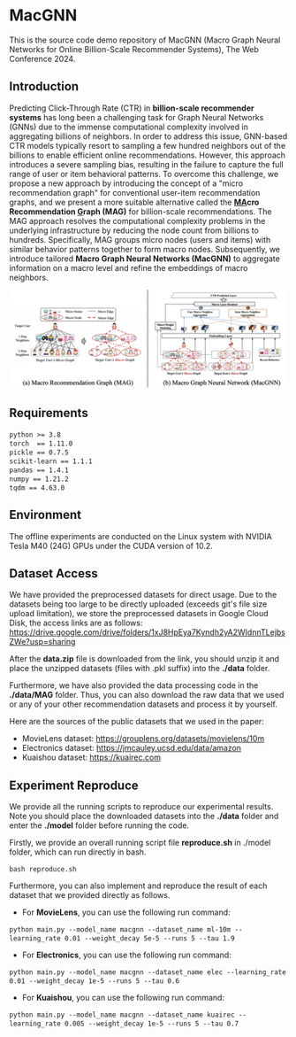 # MacGNN
This is the source code demo repository of MacGNN (Macro Graph Neural Networks for Online Billion-Scale Recommender Systems), The Web Conference 2024.

## Introduction
Predicting Click-Through Rate (CTR) in **billion-scale recommender systems** has long been a challenging task for Graph Neural Networks (GNNs) due to the immense computational complexity involved in aggregating billions of neighbors. In order to address this issue, GNN-based CTR models typically resort to sampling a few hundred neighbors out of the billions to enable efficient online recommendations. However, this approach introduces a severe sampling bias, resulting in the failure to capture the full range of user or item behavioral patterns. 
To overcome this challenge, we propose a new approach by introducing the concept of a "micro recommendation graph" for conventional user-item recommendation graphs, and we present a more suitable alternative called the **<u>MA</u>cro Recommendation <u>G</u>raph (MAG)** for billion-scale recommendations. The MAG approach resolves the computational complexity problems in the underlying infrastructure by reducing the node count from billions to hundreds. Specifically, MAG groups micro nodes (users and items) with similar behavior patterns together to form macro nodes. Subsequently, we introduce tailored **Macro Graph Neural Networks (MacGNN)** to aggregate information on a macro level and refine the embeddings of macro neighbors. 

![The illustration of MAG and MacGNN](./MacGNN-fig.png "The illustration of MAG and MacGNN")


## Requirements
```
python >= 3.8
torch  == 1.11.0
pickle == 0.7.5
scikit-learn == 1.1.1
pandas == 1.4.1
numpy == 1.21.2
tqdm == 4.63.0
```

## Environment
The offline experiments are conducted on the Linux system with NVIDIA Tesla M40 (24G) GPUs under the CUDA version of 10.2.

## Dataset Access
We have provided the preprocessed datasets for direct usage. Due to the datasets being too large to be directly uploaded (exceeds git's file size upload limitation), we store the preprocessed datasets in Google Cloud Disk, the access links are as follows: https://drive.google.com/drive/folders/1xJ8HpEya7Kyndh2yA2WIdnnTLejbsZWe?usp=sharing

After the **data.zip** file is downloaded from the link, you should unzip it and place the unzipped datasets (files with .pkl suffix) into the **./data** folder.

Furthermore, we have also provided the data processing code in the **./data/MAG** folder. Thus, you can also download the raw data that we used or any of your other recommendation datasets and process it by yourself. 

Here are the sources of the public datasets that we used in the paper:
* MovieLens dataset: https://grouplens.org/datasets/movielens/10m
* Electronics dataset: https://jmcauley.ucsd.edu/data/amazon
* Kuaishou dataset: https://kuairec.com

## Experiment Reproduce
We provide all the running scripts to reproduce our experimental results. Note you should place the downloaded datasets into the **./data** folder and enter the **./model** folder before running the code.

Firstly, we provide an overall running script file **reproduce.sh** in ./model folder, which can run directly in bash.
```
bash reproduce.sh
```

Furthermore, you can also implement and reproduce the result of each dataset that we provided directly as follows.

* For **MovieLens**, you can use the following run command:
```
python main.py --model_name macgnn --dataset_name ml-10m --learning_rate 0.01 --weight_decay 5e-5 --runs 5 --tau 1.9
```

* For **Electronics**, you can use the following run command:
```
python main.py --model_name macgnn --dataset_name elec --learning_rate 0.01 --weight_decay 1e-5 --runs 5 --tau 0.6
```

* For **Kuaishou**, you can use the following run command:
```
python main.py --model_name macgnn --dataset_name kuairec --learning_rate 0.005 --weight_decay 1e-5 --runs 5 --tau 0.7
```

